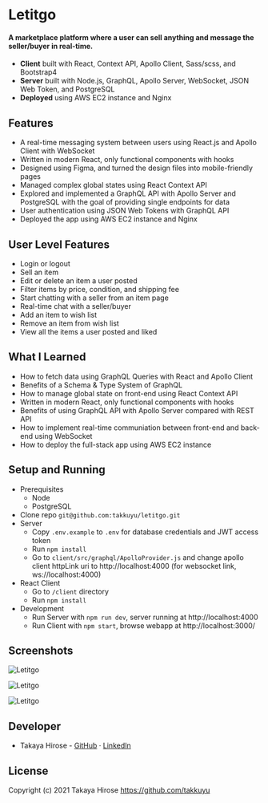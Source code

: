 # Letitgo 

#### A marketplace platform where a user can sell anything and message the seller/buyer in real-time.

- **Client** built with React, Context API, Apollo Client, Sass/scss, and Bootstrap4
- **Server** built with Node.js, GraphQL, Apollo Server, WebSocket, JSON Web Token, and PostgreSQL
- **Deployed** using AWS EC2 instance and Nginx

## Features
- A real-time messaging system between users using React.js and Apollo Client with WebSocket
- Written in modern React, only functional components with hooks
- Designed using Figma, and turned the design files into mobile-friendly pages
- Managed complex global states using React Context API
- Explored and implemented a GraphQL API with Apollo Server and PostgreSQL with the goal of providing single endpoints for data
- User authentication using JSON Web Tokens with GraphQL API
- Deployed the app using AWS EC2 instance and Nginx

## User Level Features
- Login or logout
- Sell an item
- Edit or delete an item a user posted
- Filter items by price, condition, and shipping fee
- Start chatting with a seller from an item page
- Real-time chat with a seller/buyer
- Add an item to wish list
- Remove an item from wish list
- View all the items a user posted and liked

## What I Learned
- How to fetch data using GraphQL Queries with React and Apollo Client
- Benefits of a Schema & Type System of GraphQL
- How to manage global state on front-end using React Context API
- Written in modern React, only functional components with hooks
- Benefits of using GraphQL API with Apollo Server compared with REST API
- How to implement real-time communiation between front-end and back-end using WebSocket
- How to deploy the full-stack app using AWS EC2 instance

## Setup and Running
- Prerequisites
  - Node
  - PostgreSQL
- Clone repo `git@github.com:takkuyu/letitgo.git`
- Server
  - Copy `.env.example` to `.env` for database credentials and JWT access token
  - Run `npm install`
  - Go to `client/src/graphql/ApolloProvider.js` and change apollo client httpLink uri to http://localhost:4000 (for websocket link, ws://localhost:4000)
- React Client
  - Go to `/client` directory
  - Run `npm install`
- Development
  - Run Server with `npm run dev`, server running at http://localhost:4000
  - Run Client with `npm start`, browse webapp at http://localhost:3000/

## Screenshots
![Letitgo](https://i.ibb.co/MDtfMks/vertical-1.png)

![Letitgo](https://i.ibb.co/VH6z7Vc/vertical-2.png)

![Letitgo](https://i.ibb.co/Pz6jPzP/wide-1.png)

## Developer
- Takaya Hirose - [GitHub](https://github.com/takkuyu) · [LinkedIn](https://www.linkedin.com/in/takaya-hirose-685632196/)

## License
Copyright (c) 2021 Takaya Hirose https://github.com/takkuyu


